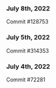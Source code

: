 ### July 8th, 2022

Commit #128753

### July 5th, 2022

Commit #314353


### July 4th, 2022

Commit #72281
